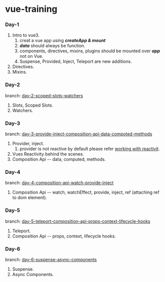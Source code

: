 
# vue-training

### Day-1

1. Intro to vue3.
    1. creat a vue app using ***createApp & mount***
    1. ***data*** should always be function.
    2. components, directives, mixins, plugins should be mounted over ***app*** not on Vue.
    3. Suspense, Provided, Inject, Teleport are new additions.
3. Directives.
4. Mixins.

### Day-2

branch: [day-2-scoped-slots-watchers](https://github.com/ashish328/vue-training/tree/day-2-scoped-slots-watchers)
1. Slots, Scoped Slots.
2. Watchers.

### Day-3

branch: [day-3-provide-inject-composition-api-data-compoted-methods](https://github.com/ashish328/vue-training/tree/day-3-provide-inject-composition-api-data-compoted-methods)
1. Provider, inject.
    1. provider is not reactive by default please refer [working with reactivit](https://vuejs.org/guide/components/provide-inject.html#working-with-reactivity).
2. Vues Reactivity behind the scenes.
3. Composition Api -- data, computed, methods.

### Day-4

branch: [day-4-composition-api-watch-provide-inject](https://github.com/ashish328/vue-training/tree/day-4-composition-api-watch-provide-inject)
1. Composition Api -- watch, watchEffect, provide, inject, ref (attaching ref to dom element).

### Day-5

branch: [day-5-teleport-composition-api-props-context-lifecycle-hooks](https://github.com/ashish328/vue-training/tree/day-5-teleport-composition-api-props-context-lifecycle-hooks)
1. Teleport.
2. Composition Api -- props, context, lifecycle hooks.

### Day-6
branch: [day-6-suspense-async-components](https://github.com/ashish328/vue-training/tree/day-6-suspense-async-components)
1. Suspense.
2. Async Components.
